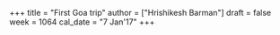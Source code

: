 +++
title = "First Goa trip"
author = ["Hrishikesh Barman"]
draft = false
week = 1064
cal_date = "7 Jan'17"
+++
